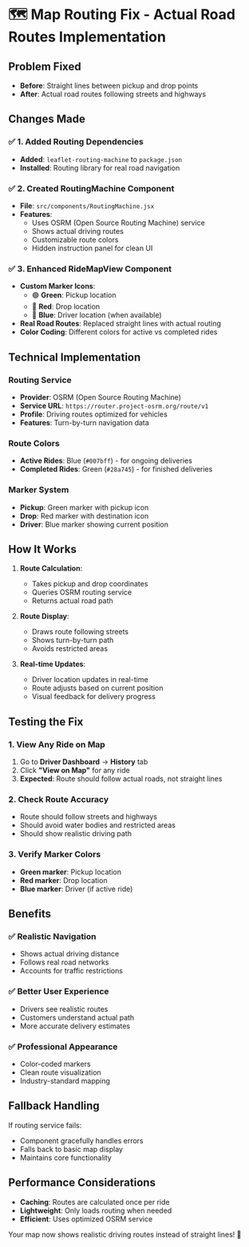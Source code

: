 # 🗺️ Map Routing Fix - Actual Road Routes Implementation

## Problem Fixed
- **Before**: Straight lines between pickup and drop points
- **After**: Actual road routes following streets and highways

## Changes Made

### ✅ 1. Added Routing Dependencies
- **Added**: `leaflet-routing-machine` to `package.json`
- **Installed**: Routing library for real road navigation

### ✅ 2. Created RoutingMachine Component
- **File**: `src/components/RoutingMachine.jsx`
- **Features**:
  - Uses OSRM (Open Source Routing Machine) service
  - Shows actual driving routes
  - Customizable route colors
  - Hidden instruction panel for clean UI

### ✅ 3. Enhanced RideMapView Component
- **Custom Marker Icons**:
  - 🟢 **Green**: Pickup location
  - 🔴 **Red**: Drop location  
  - 🔵 **Blue**: Driver location (when available)
- **Real Road Routes**: Replaced straight lines with actual routing
- **Color Coding**: Different colors for active vs completed rides

## Technical Implementation

### Routing Service
- **Provider**: OSRM (Open Source Routing Machine)
- **Service URL**: `https://router.project-osrm.org/route/v1`
- **Profile**: Driving routes optimized for vehicles
- **Features**: Turn-by-turn navigation data

### Route Colors
- **Active Rides**: Blue (`#007bff`) - for ongoing deliveries
- **Completed Rides**: Green (`#28a745`) - for finished deliveries

### Marker System
- **Pickup**: Green marker with pickup icon
- **Drop**: Red marker with destination icon
- **Driver**: Blue marker showing current position

## How It Works

1. **Route Calculation**: 
   - Takes pickup and drop coordinates
   - Queries OSRM routing service
   - Returns actual road path

2. **Route Display**:
   - Draws route following streets
   - Shows turn-by-turn path
   - Avoids restricted areas

3. **Real-time Updates**:
   - Driver location updates in real-time
   - Route adjusts based on current position
   - Visual feedback for delivery progress

## Testing the Fix

### 1. View Any Ride on Map
1. Go to **Driver Dashboard** → **History** tab
2. Click **"View on Map"** for any ride
3. **Expected**: Route should follow actual roads, not straight lines

### 2. Check Route Accuracy
- Route should follow streets and highways
- Should avoid water bodies and restricted areas
- Should show realistic driving path

### 3. Verify Marker Colors
- **Green marker**: Pickup location
- **Red marker**: Drop location
- **Blue marker**: Driver (if active ride)

## Benefits

### ✅ Realistic Navigation
- Shows actual driving distance
- Follows real road networks
- Accounts for traffic restrictions

### ✅ Better User Experience
- Drivers see realistic routes
- Customers understand actual path
- More accurate delivery estimates

### ✅ Professional Appearance
- Color-coded markers
- Clean route visualization
- Industry-standard mapping

## Fallback Handling

If routing service fails:
- Component gracefully handles errors
- Falls back to basic map display
- Maintains core functionality

## Performance Considerations

- **Caching**: Routes are calculated once per ride
- **Lightweight**: Only loads routing when needed
- **Efficient**: Uses optimized OSRM service

Your map now shows realistic driving routes instead of straight lines! 🎉

